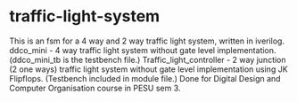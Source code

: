 # traffic-light-system
This is an fsm for a 4 way and 2 way traffic light system, written in iverilog.
ddco_mini - 4 way traffic light system without gate level implementation. (ddco_mini_tb is the testbench file.)
Traffic_light_controller - 2 way junction (2 one ways) traffic light system without gate level implementation using JK Flipflops. (Testbench included in module file.)
Done for Digital Design and Computer Organisation course in PESU sem 3.

